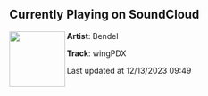 ## Currently Playing on SoundCloud

[<img align="left" width="100" src="https://i1.sndcdn.com/artworks-9RnXW6jhe4qBszrG-5KEGKg-t500x500.jpg">](https://soundcloud.com/bendelofficial/wingpdx)

**Artist**: Bendel 

**Track**: wingPDX

Last updated at 12/13/2023 09:49
